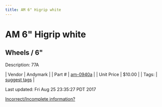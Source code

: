```yaml
---
title: AM 6" Higrip white
---
```


# AM 6" Higrip white
## Wheels / 6"
Description: 	77A 

| Vendor | Andymark | 
| Part # | [am-0940a](http://www.andymark.com/product-p/am-0940a.htm) | 
| Unit Price | $10.00 | 
| Tags: | [suggest tags](https://docs.google.com/forms/d/e/1FAIpQLSeWyY8v3RgOty-MyWmh9U0iivNYN_molChYyS-0U-o-kOAv_g/viewform) | 

Last updated: Fri Aug 25 23:35:27 PDT 2017

 [Incorrect/Incomplete information?](https://docs.google.com/forms/d/e/1FAIpQLSeWyY8v3RgOty-MyWmh9U0iivNYN_molChYyS-0U-o-kOAv_g/viewform)